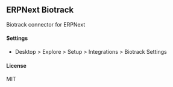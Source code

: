 ## ERPNext Biotrack

Biotrack connector for ERPNext

#### Settings

* Desktop > Explore > Setup > Integrations > Biotrack Settings

#### License

MIT